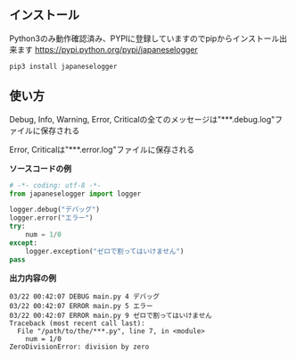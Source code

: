 ## インストール
Python3のみ動作確認済み、PYPIに登録していますのでpipからインストール出来ます https://pypi.python.org/pypi/japaneselogger
```
pip3 install japaneselogger
```
## 使い方
Debug, Info, Warning, Error, Criticalの全てのメッセージは"***.debug.log"ファイルに保存される

Error, Criticalは"***.error.log"ファイルに保存される

**ソースコードの例**
```python
# -*- coding: utf-8 -*-
from japaneselogger import logger

logger.debug("デバッグ")
logger.error("エラー")
try:
    num = 1/0
except:
    logger.exception("ゼロで割ってはいけません")
pass
```

**出力内容の例**
```
03/22 00:42:07 DEBUG main.py 4 デバッグ
03/22 00:42:07 ERROR main.py 5 エラー
03/22 00:42:07 ERROR main.py 9 ゼロで割ってはいけません
Traceback (most recent call last):
  File "/path/to/the/***.py", line 7, in <module>
    num = 1/0
ZeroDivisionError: division by zero
```